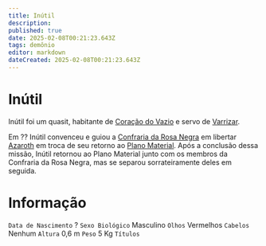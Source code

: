 ```yaml
---
title: Inútil
description: 
published: true
date: 2025-02-08T00:21:23.643Z
tags: demônio
editor: markdown
dateCreated: 2025-02-08T00:21:23.643Z
---
```


# Inútil
Inútil foi um quasit, habitante de [Coração do Vazio](/lugares/abismo/coracao-do-vazio) e servo de [Varrizar](/individuos/varrizar).

Em ?? Inútil convenceu e guiou a [Confraria da Rosa Negra](/faccoes/faccoes-independentes/confraria-da-rosa-negra) em libertar [Azaroth](/individuos/azaroth) em troca de seu retorno ao [Plano Material](/lugares/plano-material). Após a conclusão dessa missão, Inútil retornou ao Plano Material junto com os membros da Confraria da Rosa Negra, mas se separou sorrateiramente deles em seguida.

# Informação
`Data de Nascimento` ?
`Sexo Biológico` Masculino
`Olhos` Vermelhos
`Cabelos` Nenhum
`Altura` 0,6 m
`Peso` 5 Kg
`Títulos` 